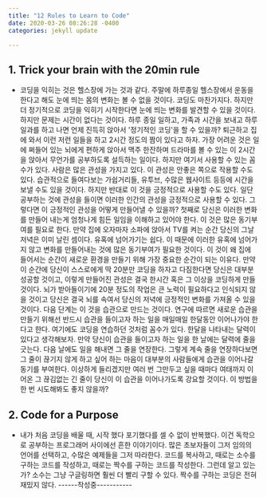```yaml
---
title: "12 Rules to Learn to Code"
date: 2020-03-26 08:26:28 -0400
categories: jekyll update

---
```


## 1. Trick your brain with the 20min rule

- 코딩을 익히는 것은 헬스장에 가는 것과 같다. 주말에 하루종일 헬스장에서 운동을 한다고 해도 눈에 띄는 몸의 변화는 볼 수 없을 것이다. 코딩도 마찬가지다. 하지만 더 정기적으로 코딩을 익히기 시작한다면 눈에 띄는 변화를 발견할 수 있을 것이다. 
  하지만 문제는 시간이 없다는 것이다. 하루 종일 일하고, 가족과 시간을 보내고 하루 일과를 하고 나면 언제 진득히 앉아서 '정기적인 코딩'을 할 수 있을까?
  퇴근하고 집에 와서 이런 저런 일들을 하고 2시간 정도의 짬이 있다고 하자. 가장 어려운 것은 일에 쩌들어 있는 뇌에게 편하게 앉아서 맥주 한잔하며 드라마를 볼 수 있는 이 2시간을 앉아서 무언가를 공부하도록 설득하는 일이다. 
  하지만 여기서 사용할 수 있는 꼼수가 있다.
  사람은 많은 관성을 가지고 있다. 이 관성은 안좋은 쪽으로 작용할 수도 있다. 습관적으로 들여다보는 가쉽거리들, 유투브, 수많은 웹사이트 등등에 시간을 보낼 수도 있을 것이다. 하지만 반대로 이 것을 긍정적으로 사용할 수도 있다. 일단 공부하는 것에 관성을 들이면 이러한 인간의 관성을 긍정적으로 사용할 수 있다. 
  그렇다면 이 긍정적인 관성을 어떻게 만들어낼 수 있을까?
  첫째로 당신은 이러한 변화를 만들어 내는게 엄청나게 힘든 일임을 이해하고 있어야 한다. 이 것은 많은 동기부여를 필요로 한다. 만약 집에 오자마자 소파에 앉아서 TV를 켜는 순간 당신의 그날 저녁은 이미 날린 셈이다. 유혹에 넘어가기는 쉽다. 이 때문에 이러한 유혹에 넘어가지 않고 변화를 만들어내는 것에 많은 동기부여가 필요한 것이다.
  이 것이 왜 집에 들어서는 순간이 새로운 환경을 만들기 위해 가장 중요한 순간이 되는 이유다. 만약 이 순간에 당신이 스스로에게 딱 20분만 코딩을 하자고 다짐한다면 당신은 대부분 성공할 것이고, 이렇게 만들어진 관성은 결국 한시간 혹은 그 이상을 코딩하게 만들 것이다. 뇌가 받아들이기에 20분 정도의 작업은 큰 노력이 필요하다고 인식되지 않을 것이고 당신은 결국 뇌를 속여서 당신의 저녁에 긍정적인 변화를 가져올 수 있을 것이다.
  다음 단계는 이 것을 습관으로 만드는 것이다. 연구에 따르면 새로운 습관을 만들기 위해선 반드시 습관을 들이고자 하는 일을 매일매일 한달동안 이어나가야 한다고 한다. 
  여기에도 코딩을 연습하던 것처럼 꼼수가 있다.
  한달을 나타내는 달력이 있다고 생각해보자. 만약 당신이 습관을 들이고자 하는 일을 한 날에는 달력에 줄을 긋는다. 다음 날에도 일을 해내면 그 줄을 연장한다. 그렇게 계속 줄을 연장하다보면 그 줄이 끊기지 않게 하고 싶어 하는 마음이 대부분의 사람들에게 습관을 이어나갈 동기를 부여한다. 이상하게 들리겠지만 여러 번 그만두고 싶을 때마다 여태까지 이어온 그 끊김없는 긴 줄이 당신이 이 습관을 이어나가도록 강요할 것이다.
  이 방법을 한 번 시도해봐도 좋지 않을까?

## 2. Code for a Purpose

- 내가 처음 코딩을 배울 때, 시작 했다 포기했다를 셀 수 없이 반복했다. 이건 독학으로 공부하는 프로그래머 사이에선 흔한 이야기이다. 많은 초보자들이 그저 임의의 언어를 선택하고, 수많은 예제들을 그저 따라한다. 코드를 복사하고, 때로는 소수를 구하는 코드를 작성하고, 때로는 짝수를 구하는 코드를 작성한다. 그런데 알고 있는가? 소수는 그냥 구글링하면 훨씬 더 빨리 구할 수 있다. 짝수를 구하는 코딩은 전혀 재밌지 않다. 
  ------작성중-----------

